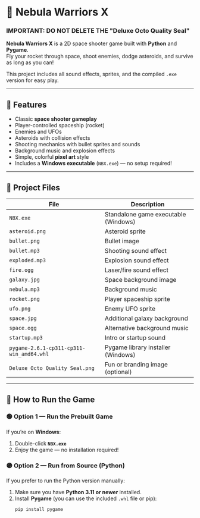 # 🌌 Nebula Warriors X
### IMPORTANT: DO NOT DELETE THE "Deluxe Octo Quality Seal"
**Nebula Warriors X** is a 2D space shooter game built with **Python** and **Pygame**.  
Fly your rocket through space, shoot enemies, dodge asteroids, and survive as long as you can!  

This project includes all sound effects, sprites, and the compiled `.exe` version for easy play.

---

## 🚀 Features

- Classic **space shooter gameplay**
- Player-controlled spaceship (rocket)
- Enemies and UFOs
- Asteroids with collision effects
- Shooting mechanics with bullet sprites and sounds
- Background music and explosion effects
- Simple, colorful **pixel art** style
- Includes a **Windows executable** (`NBX.exe`) — no setup required!

---

## 📂 Project Files

| File | Description |
|------|--------------|
| `NBX.exe` | Standalone game executable (Windows) |
| `asteroid.png` | Asteroid sprite |
| `bullet.png` | Bullet image |
| `bullet.mp3` | Shooting sound effect |
| `exploded.mp3` | Explosion sound effect |
| `fire.ogg` | Laser/fire sound effect |
| `galaxy.jpg` | Space background image |
| `nebula.mp3` | Background music |
| `rocket.png` | Player spaceship sprite |
| `ufo.png` | Enemy UFO sprite |
| `space.jpg` | Additional galaxy background |
| `space.ogg` | Alternative background music |
| `startup.mp3` | Intro or startup sound |
| `pygame-2.6.1-cp311-cp311-win_amd64.whl` | Pygame library installer (Windows) |
| `Deluxe Octo Quality Seal.png` | Fun or branding image (optional) |

---

## 🧠 How to Run the Game

### 🟢 Option 1 — Run the Prebuilt Game
If you’re on **Windows**:
1. Double-click **`NBX.exe`**
2. Enjoy the game — no installation required!

### 🟣 Option 2 — Run from Source (Python)
If you prefer to run the Python version manually:

1. Make sure you have **Python 3.11 or newer** installed.
2. Install **Pygame** (you can use the included `.whl` file or pip):
   ```bash
   pip install pygame
